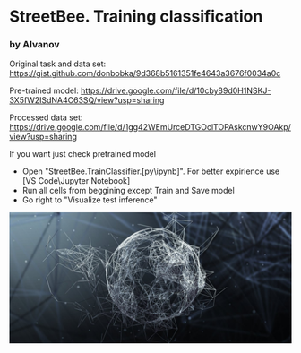 # StreetBee. Training classification
### by AIvanov
 

Original task and data set: https://gist.github.com/donbobka/9d368b5161351fe4643a3676f0034a0c

Pre-trained model: https://drive.google.com/file/d/10cby89d0H1NSKJ-3X5fW2ISdNA4C63SQ/view?usp=sharing

Processed data set: https://drive.google.com/file/d/1gg42WEmUrceDTGOclTOPAskcnwY9OAkp/view?usp=sharing

 If you want just check pretrained model
 * Open "StreetBee.TrainClassifier.[py\ipynb]". For better expirience use [VS Code\Jupyter Notebook]
 * Run all cells from beggining except Train and Save model
 * Go right to "Visualize test inference"

![alt text](https://github.com/JonyferBlack/street_bee/blob/master/logo.jpg)
